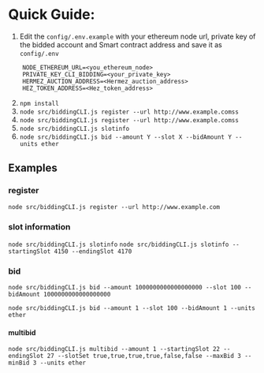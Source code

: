 # Quick Guide:

1. Edit the `config/.env.example` with your ethereum node url, private key of the bidded account and Smart contract address and save it as `config/.env`
```
    NODE_ETHEREUM_URL=<you_ethereum_node>
    PRIVATE_KEY_CLI_BIDDING=<your_private_key>
    HERMEZ_AUCTION_ADDRESS=<Hermez_auction_address>
    HEZ_TOKEN_ADDRESS=<Hez_token_address>
```
2. `npm install`
3. `node src/biddingCLI.js register --url http://www.example.comss`
4. `node src/biddingCLI.js register --url http://www.example.comss`
5. `node src/biddingCLI.js slotinfo`
6. `node src/biddingCLI.js bid --amount Y --slot X --bidAmount Y --units ether`

## Examples

### register

`node src/biddingCLI.js register --url http://www.example.com`

### slot information

`node src/biddingCLI.js slotinfo`
`node src/biddingCLI.js slotinfo --startingSlot 4150 --endingSlot 4170`
### bid

`node src/biddingCLI.js bid --amount 1000000000000000000 --slot 100 --bidAmount 1000000000000000000`

`node src/biddingCLI.js bid --amount 1 --slot 100 --bidAmount 1 --units ether`
#### multibid

`node src/biddingCLI.js multibid --amount 1 --startingSlot 22 --endingSlot 27 --slotSet true,true,true,true,false,false --maxBid 3 --minBid 3 --units ether`
